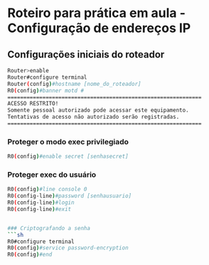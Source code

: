 # Roteiro para prática em aula - Configuração de endereços IP

## Configurações iniciais do roteador
```sh
Router>enable
Router#configure terminal
Router(config)#hostname [nome_do_roteador]
R0(config)#banner motd #
=============================================================
ACESSO RESTRITO!
Somente pessoal autorizado pode acessar este equipamento.
Tentativas de acesso não autorizado serão registradas.
=============================================================
```
### Proteger o modo exec privilegiado
```sh
R0(config)#enable secret [senhasecret]
```

### Proteger exec do usuário
```sh
R0(config)#line console 0
R0(config-line)#password [senhausuario]
R0(config-line)#login
R0(config-line)#exit


### Criptografando a senha
```sh
R0#configure terminal
R0(config)#service password-encryption 
R0(config)#end
```
